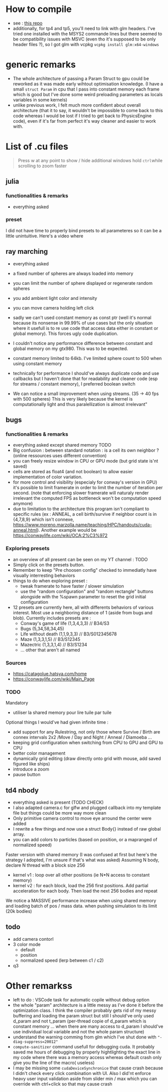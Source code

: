 # How to compile

- see : [this repo](https://github.com/Sixelayo/CY_Visual_GPU)
- additionally, for  tp4 and tp5, you'll need to link with glm headers. I've tried one installed with the MSYS2 commande lines but there seemed to be compatibility issues with MSVC (even tho it's supposed to be only header files ?), so I got glm with vcpkg `vcpkg install glm:x64-windows`

# generic remarks

- The whole architecture of passing a Param Struct to gpu could be reworked as it was made early wihtout optimisation knowledge. (I have a small `struct Param` in cpu that I pass into constant memory each frame which is good but I've done some weird preloading parameters as locals variables in some kernels)
- unlike previous work, I felt much more confident about overall architecture (that it to say, it wouldn't be impossible to come back to this code whereas I would be lost if I tried to get back to PhysicsEngine code), even if it's far from perfect it's way cleaner and easier to work with.


# List of .cu files

> Press w at any point to show / hide additional windows
> hold `ctrl`while scrolling to zoom faster

## julia

### functionalities & remarks

- everything asked

### preset

I did not have time to properly bind presets to all parameteres so it can be a little unintuitive. Here's a video where 


## ray marching

- everything asked
- a fixed number of spheres are always loaded into memory
- you can limit the number of sphere displayed or regenerate random spheres
- you add ambient light color and intensity
- you can move camera holding left click

- sadly we can't used constant memory as const ptr (well it's normal because its nonsense in 99.99% of use cases but the only situation where it usefull is to re use code that access data either in constant or global memory). This forces ugly code duplication.
- I couldn't notice any performance difference between constant and global memory  on my gtx980. This was to be expected.
- constant memory limited to 64kb. I've limited sphere count to 500 when using constant memory
- technically for performance I should've always duplicate code and use callbacks but I haven't done that for readability and cleaner code (esp for streams / constant memory), I preferred boolean switch
- We can notice a small improvement when using streams. (35 -> 40 fps with 500 spheres) This is very likely because the kernel is computationally light and thus paralellization is almost irrelevant"


## bugs 

### functionalities & remarks

- everything asked except shared memory TODO
- Big confusion : between standard notation : is a cell its own neighbor ? (online ressources uses different convention)
- you can freely resize window in CPU or GPU mode (but grid state is'nt saved)
- cells are stored as float4 (and not boolean) to allow easier implementation of color variation.
- for more control and visibility (especialy for conway's version in GPU) it's possible to limit framerate in order to limit the number of iteration per second. (note that enforcing slower framerate will naturaly render irrelevant the computed FPS as bottleneck won't be computation speed anymore)
- due to limitation to the architecture this program isn't compliant to specific rules (ex : ANNEAL, a cell birth/survive if neighbor count is in {4,7,8,9} which isn't connexe, https://www.moreno.marzolla.name/teaching/HPC/handouts/cuda-anneal.html). Another example would be https://conwaylife.com/wiki/OCA:2%C3%972

### Exploring presets

- an overview of all present can be seen on my YT channel : TODO
- Simply click on the presets button. 
- Remember to keep "Pre choosen config" checked to immediatly have visually interresting behaviors
- things to do when exploring preset :
    - tweak framerate to have faster / slower simulation
    - use the "random configuration" and "random rectangle" buttons alongside with the %spawn parameter to reset the grid initial configuration
- 12 presets are currently here, all with differents behaviors of various interest. Most use a neighboring distance of 1 (aside from bugs and blob). Currently includes presets are :
    - Conway's game of life (1,3,4,3,3)  // B34/S3
    - Bugs (5,34,58,34,45)
    - Life without death (1,1,9,3,3) // B3/S012345678
    - Maze (1,3,3,1,5) // B3/S12345
    - Mazectric (1,3,3,1,4) // B3/S1234
    - ... other that aren't all named

### Sources 

- https://catagolue.hatsya.com/home 
- https://conwaylife.com/wiki/Main_Page


### TODO

Mandatory
- utiliser la shared memory pour lire tuile par tuile

Optional things I would've had given infinite time :
- add support for any Rulestring, not only those where Survive / Birth are connex intervals 2x2 /Move / Day and Night / Anneal / Diamoeba ...
- keeping grid configuration when switching from CPU to GPU and GPU to CPU
- better color management
- dynamically grid editing (draw directly onto grid with mouse, add saved figured like ships)
- introduce a zoom
- pause button


## td4 nbody

- everything asked is present (TODO CHECK)
- I also adapted camera.c for glfw and plugged callback into my template file but things could be more way more clean
- Only primitive camera control to move eye arround the center were added
- I rewrite a few things and now use a struct Body{} instead of raw global array.
- you can add colors to particles (based on position, or a mapranged of normalized speed)

Faster version with shared memory (I was confused at first but here's the strategy I adopted, I'm unsure if that's what was asked)
Assuming N body, declare N thread with a block size 256
- kernel v1 : loop over all other positions (ie N\*N access to constant memory)
- kernel v2 : for each block, load the 256 first positions. Add partial acceleration for each body. Then load the next 256 bodies and repeat

We notice a MASSIVE performance increase when using shared memory and loading batch of pos / mass data. when pushing simulation to its limit (20k bodies)

## todo


- add camera contorl
- 3 color mode
    - default
    - position
    - normalized speed (lerp between c1 / c2)
- q3


# Other remarkss

- left to do : VSCode task for automatic copile without debug option
- the whole "param" architecture is a little messy as I've done it before the optimization class. I think the compiler probably gets rid of my messy buffering and loading the param struct but still I should've only used d_param and not t_param (per-thread copie of d_param which is constant memory ... when there are many access to d_param I should've use individual local variable and not the whole param structure)
- understand the warning comming from glm which I've shut done with `"-diag-suppress=20012"`
- `compute-sanitizer` command usefull for debugging cuda. It probably saved me hours of debugging by properly hightlighting the exact line in my code where there was a memory access whereas default crash only give you the line of the macro( useless)
- I may be missing some `cudaDeviceSynchronice` that cause crash because I didn't check every click combination with UI. Also I did'nt enforce heavy user input validation aside from slider min / max which you can override with ctrl+click so that may cause crash